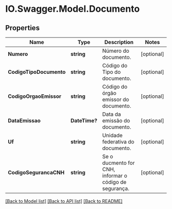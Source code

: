 # IO.Swagger.Model.Documento
## Properties

Name | Type | Description | Notes
------------ | ------------- | ------------- | -------------
**Numero** | **string** | Número do documento. | [optional] 
**CodigoTipoDocumento** | **string** | Código do Tipo do documento. | [optional] 
**CodigoOrgaoEmissor** | **string** | Código do órgão emissor do documento. | [optional] 
**DataEmissao** | **DateTime?** | Data da emissão do documento. | [optional] 
**Uf** | **string** | Unidade federativa do documento. | [optional] 
**CodigoSegurancaCNH** | **string** | Se o ducmento for CNH, informar o código de segurança. | [optional] 

[[Back to Model list]](../README.md#documentation-for-models) [[Back to API list]](../README.md#documentation-for-api-endpoints) [[Back to README]](../README.md)

